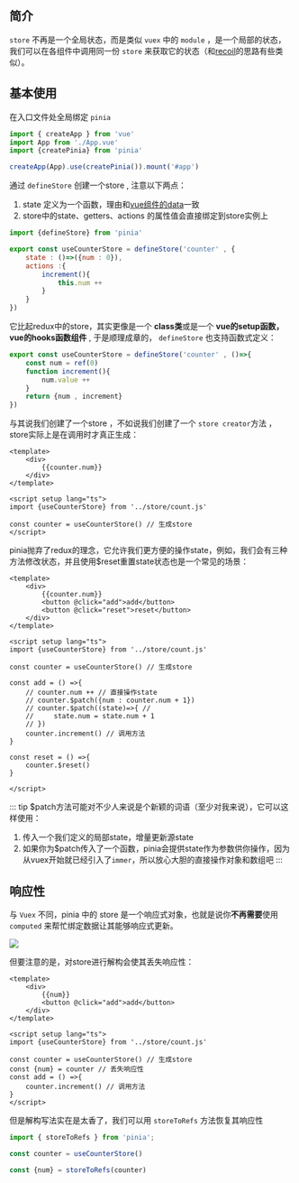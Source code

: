 ## 简介

 `store` 不再是一个全局状态，而是类似 `vuex` 中的 `module` ，是一个局部的状态，我们可以在各组件中调用同一份 `store` 来获取它的状态（和[recoil](/pages/f70c18/)的思路有些类似）。 

## 基本使用

在入口文件处全局绑定 `pinia` 

```js
import { createApp } from 'vue'
import App from './App.vue'
import {createPinia} from 'pinia'

createApp(App).use(createPinia()).mount('#app')
```

通过 `defineStore` 创建一个store , 注意以下两点：
1. state 定义为一个函数，理由和[vue组件的data](/pages/28b751/)一致 
2. store中的state、getters、actions 的属性值会直接绑定到store实例上

```js
import {defineStore} from 'pinia'

export const useCounterStore = defineStore('counter' , {
    state : ()=>({num : 0}),
    actions :{
        increment(){
            this.num ++
        }
    }
})
```

它比起redux中的store，其实更像是一个 **class类**或是一个 **vue的setup函数，vue的hooks函数组件** , 于是顺理成章的， `defineStore` 也支持函数式定义：

```js
export const useCounterStore = defineStore('counter' , ()=>{
    const num = ref(0)
    function increment(){
        num.value ++
    }
    return {num , increment}
})
```


与其说我们创建了一个store ，不如说我们创建了一个 `store creator`方法 ， store实际上是在调用时才真正生成：

```vue
<template>
    <div>
        {{counter.num}}
    </div>
</template>

<script setup lang="ts">
import {useCounterStore} from '../store/count.js'

const counter = useCounterStore() // 生成store
</script>
```

pinia抛弃了redux的理念，它允许我们更方便的操作state，例如，我们会有三种方法修改状态，并且使用$reset重置state状态也是一个常见的场景：

```vue
<template>
    <div>
        {{counter.num}}
        <button @click="add">add</button>
        <button @click="reset">reset</button>
    </div>
</template>

<script setup lang="ts">
import {useCounterStore} from '../store/count.js'

const counter = useCounterStore() // 生成store

const add = () =>{
    // counter.num ++ // 直接操作state
    // counter.$patch({num : counter.num + 1})
    // counter.$patch((state)=>{ // 
    //     state.num = state.num + 1
    // })
    counter.increment() // 调用方法
}

const reset = () =>{
    counter.$reset()
}

</script>
```

::: tip
$patch方法可能对不少人来说是个新颖的词语（至少对我来说），它可以这样使用：
1. 传入一个我们定义的局部state，增量更新源state
2. 如果你为$patch传入了一个函数，pinia会提供state作为参数供你操作，因为从vuex开始就已经引入了`immer`，所以放心大胆的直接操作对象和数组吧
:::

## 响应性

与 `Vuex` 不同，pinia 中的 store 是一个响应式对象，也就是说你**不再需要**使用 `computed` 来帮忙绑定数据让其能够响应式更新。

![](https://linyc.oss-cn-beijing.aliyuncs.com/pinia-counter.gif)

但要注意的是，对store进行解构会使其丢失响应性：

```vue
<template>
    <div>
        {{num}}
        <button @click="add">add</button>
    </div>
</template>

<script setup lang="ts">
import {useCounterStore} from '../store/count.js'

const counter = useCounterStore() // 生成store
const {num} = counter // 丢失响应性
const add = () =>{
    counter.increment() // 调用方法
}
</script>
```

但是解构写法实在是太香了，我们可以用 `storeToRefs` 方法恢复其响应性

```js
import { storeToRefs } from 'pinia';

const counter = useCounterStore() 

const {num} = storeToRefs(counter) 
```
